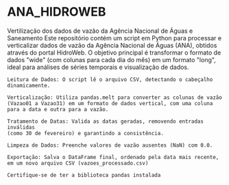 # ANA_HIDROWEB
Vertilização dos dados de vazão da Agência Nacional de Águas e Saneamento
Este repositório contém um script em Python para processar e verticalizar dados de vazão da Agência Nacional de Águas (ANA), obtidos através do portal HidroWeb. O objetivo principal é transformar o formato de dados "wide" (com colunas para cada dia do mês) em um formato "long", ideal para análises de séries temporais e visualização de dados.


    Leitura de Dados: O script lê o arquivo CSV, detectando o cabeçalho dinamicamente.

    Verticalização: Utiliza pandas.melt para converter as colunas de vazão 
    (Vazao01 a Vazao31) em um formato de dados vertical, com uma coluna para a data e outra para a vazão.

    Tratamento de Datas: Valida as datas geradas, removendo entradas inválidas 
    (como 30 de fevereiro) e garantindo a consistência.

    Limpeza de Dados: Preenche valores de vazão ausentes (NaN) com 0.0.

    Exportação: Salva o DataFrame final, ordenado pela data mais recente, 
    em um novo arquivo CSV (vazoes_processado.csv)
    
    Certifique-se de ter a biblioteca pandas instalada
